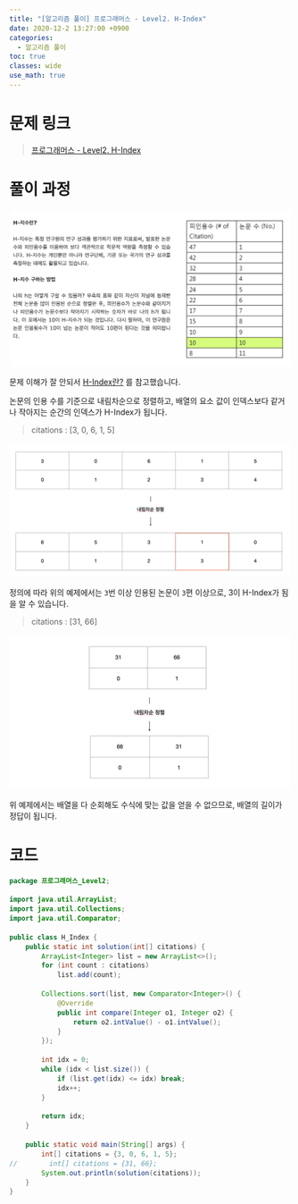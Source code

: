 ```yaml
---
title: "[알고리즘 풀이] 프로그래머스 - Level2. H-Index"
date: 2020-12-2 13:27:00 +0900
categories:
  - 알고리즘 풀이
toc: true
classes: wide
use_math: true
---
```


# 문제 링크

> [프로그래머스 - Level2. H-Index](https://programmers.co.kr/learn/courses/30/lessons/42747)

# 풀이 과정

![/assets/images/h-index_1.png](/assets/images/h-index_1.png)

문제 이해가 잘 안되서 [H-Index란?](https://www.ibric.org/myboard/read.php?Board=news&id=270333) 를 참고했습니다.

논문의 인용 수를 기준으로 내림차순으로 정렬하고, 배열의 요소 값이 인덱스보다 같거나 작아지는 순간의 인덱스가 H-Index가 됩니다.

> citations : [3, 0, 6, 1, 5]

![/assets/images/h-index_1.png](/assets/images/h-index_2.png)

정의에 따라 위의 예제에서는 `3`번 이상 인용된 논문이 `3`편 이상으로, 3이 H-Index가 됨을 알 수 있습니다.

> citations : [31, 66]

![/assets/images/h-index_3.png](/assets/images/h-index_3.png)

위 예제에서는 배열을 다 순회해도 수식에 맞는 값을 얻을 수 없으므로, 배열의 길이가 정답이 됩니다.

# 코드

```java
package 프로그래머스_Level2;

import java.util.ArrayList;
import java.util.Collections;
import java.util.Comparator;

public class H_Index {
    public static int solution(int[] citations) {
        ArrayList<Integer> list = new ArrayList<>();
        for (int count : citations)
            list.add(count);

        Collections.sort(list, new Comparator<Integer>() {
            @Override
            public int compare(Integer o1, Integer o2) {
                return o2.intValue() - o1.intValue();
            }
        });

        int idx = 0;
        while (idx < list.size()) {
            if (list.get(idx) <= idx) break;
            idx++;
        }

        return idx;
    }

    public static void main(String[] args) {
        int[] citations = {3, 0, 6, 1, 5};
//        int[] citations = {31, 66};
        System.out.println(solution(citations));
    }
}
```
